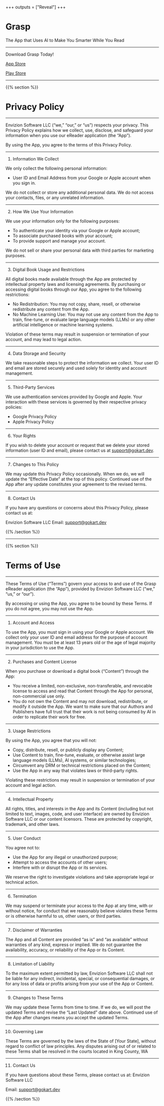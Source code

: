 +++
outputs = ["Reveal"]
+++

# Grasp
The App that Uses AI to Make You Smarter While You Read

---

Download Grasp Today!

[App Store](https://apple.com)

[Play Store](https://google.com)

---

{{% section %}}

# Privacy Policy

---

Envizion Software LLC (“we,” “our,” or “us”) respects your privacy. This Privacy Policy explains how we collect, use, disclose, and safeguard your information when you use our eReader application (the “App”).

By using the App, you agree to the terms of this Privacy Policy.

---

1. Information We Collect

We only collect the following personal information:

- User ID and Email Address from your Google or Apple account when you sign in.

We do not collect or store any additional personal data. We do not access your contacts, files, or any unrelated information.

---

2. How We Use Your Information

We use your information only for the following purposes:

- To authenticate your identity via your Google or Apple account;
- To associate purchased books with your account;
- To provide support and manage your account.

We do not sell or share your personal data with third parties for marketing purposes.

---

3. Digital Book Usage and Restrictions

All digital books made available through the App are protected by intellectual property laws and licensing agreements. By purchasing or accessing digital books through our App, you agree to the following restrictions:

- No Redistribution: You may not copy, share, resell, or otherwise redistribute any content from the App.
- No Machine Learning Use: You may not use any content from the App to train, fine-tune, or evaluate large language models (LLMs) or any other artificial intelligence or machine learning systems.

Violation of these terms may result in suspension or termination of your account, and may lead to legal action.

---

4. Data Storage and Security

We take reasonable steps to protect the information we collect. Your user ID and email are stored securely and used solely for identity and account management.

---

5. Third-Party Services

We use authentication services provided by Google and Apple. Your interaction with these services is governed by their respective privacy policies:

- Google Privacy Policy
- Apple Privacy Policy

---

6. Your Rights

If you wish to delete your account or request that we delete your stored information (user ID and email), please contact us at support@gokart.dev.

---

7. Changes to This Policy

We may update this Privacy Policy occasionally. When we do, we will update the “Effective Date” at the top of this policy. Continued use of the App after any update constitutes your agreement to the revised terms.

---

8. Contact Us

If you have any questions or concerns about this Privacy Policy, please contact us at:

Envizion Software LLC
Email: support@gokart.dev

{{% /section %}}

---

{{% section %}}

# Terms of Use

---

These Terms of Use (“Terms”) govern your access to and use of the Grasp eReader application (the “App”), provided by Envizion Software LLC (“we,” “us,” or “our”).

By accessing or using the App, you agree to be bound by these Terms. If you do not agree, you may not use the App.

---

1. Account and Access

To use the App, you must sign in using your Google or Apple account. We collect only your user ID and email address for the purpose of account management. You must be at least 13 years old or the age of legal majority in your jurisdiction to use the App.

---

2. Purchases and Content License

When you purchase or download a digital book (“Content”) through the App:

- You receive a limited, non-exclusive, non-transferable, and revocable license to access and read that Content through the App for personal, non-commercial use only.
- You do not own the Content and may not download, redistribute, or modify it outside the App. We want to make sure that our Authors and Publishers have full trust that their work is not being consumed by AI in order to replicate their work for free.

---

3. Usage Restrictions

By using the App, you agree that you will not:

- Copy, distribute, resell, or publicly display any Content;
- Use Content to train, fine-tune, evaluate, or otherwise assist large language models (LLMs), AI systems, or similar technologies;
- Circumvent any DRM or technical restrictions placed on the Content;
- Use the App in any way that violates laws or third-party rights.

Violating these restrictions may result in suspension or termination of your account and legal action.

---

4. Intellectual Property

All rights, titles, and interests in the App and its Content (including but not limited to text, images, code, and user interface) are owned by Envizion Software LLC or our content licensors. These are protected by copyright, trademark, and other laws.

---

5. User Conduct

You agree not to:

- Use the App for any illegal or unauthorized purpose;
- Attempt to access the accounts of other users;
- Interfere with or disrupt the App or its services.

We reserve the right to investigate violations and take appropriate legal or technical action.

---

6. Termination

We may suspend or terminate your access to the App at any time, with or without notice, for conduct that we reasonably believe violates these Terms or is otherwise harmful to us, other users, or third parties.

---

7. Disclaimer of Warranties

The App and all Content are provided “as is” and “as available” without warranties of any kind, express or implied. We do not guarantee the availability, accuracy, or reliability of the App or its Content.

---

8. Limitation of Liability

To the maximum extent permitted by law, Envizion Software LLC shall not be liable for any indirect, incidental, special, or consequential damages, or for any loss of data or profits arising from your use of the App or Content.

---

9. Changes to These Terms

We may update these Terms from time to time. If we do, we will post the updated Terms and revise the “Last Updated” date above. Continued use of the App after changes means you accept the updated Terms.

---

10. Governing Law

These Terms are governed by the laws of the State of [Your State], without regard to conflict of law principles. Any disputes arising out of or related to these Terms shall be resolved in the courts located in King County, WA

---

11. Contact Us

If you have questions about these Terms, please contact us at:
Envizion Software LLC

Email: support@gokart.dev

{{% /section %}}
